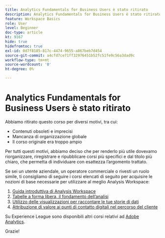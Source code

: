 ```yaml
---
title: Analytics Fundamentals for Business Users è stato ritirato
description: Analytics Fundamentals for Business Users è stato ritirato per diversi motivi.
feature: Workspace Basics
role: User
level: Beginner
doc-type: article
kt: 9167
hide: true
hidefromtoc: true
exl-id: 0d7f8185-817c-4474-9655-a867beb7d454
source-git-commit: a4cfd7ce71ff32976451b52fc51fe9c56a3dad9c
workflow-type: tm+mt
source-wordcount: '0'
ht-degree: 0%

---
```


# Analytics Fundamentals for Business Users è stato ritirato

Abbiamo ritirato questo corso per diversi motivi, tra cui:

* Contenuti obsoleti e imprecisi
* Mancanza di organizzazione globale
* Il corso originale era troppo ampio

Per tutti questi motivi, abbiamo deciso che per renderlo più utile dovevamo riorganizzare, riregistrare e ripubblicare corsi più specifici e dal titolo più chiaro, che permetta di individuare con esattezza l’argomento trattato.

Se sei un utente aziendale, un operatore commerciale o rivesti un ruolo simile, ti consigliamo di seguire i corsi elencati di seguito per acquisire le nozioni di base necessarie per utilizzare al meglio Analysis Workspace:

1. [Guida introduttiva di Analysis Workspace](https://experienceleague.adobe.com/?recommended=Analytics-U-1-2020.1.workspace&lang=it)
1. [Tabelle a forma libera, il fondamento dell’analisi](https://experienceleague.adobe.com/?recommended=Analytics-U-1-2020.3)
1. [Utilizzo delle visualizzazioni per raccontare le tue storie di dati](https://experienceleague.adobe.com/?recommended=Analytics-U-1-2021.1.visualizations&lang=it)
1. [Attribuzione di valore ai punti di contatto digitali nel percorso del cliente](https://experienceleague.adobe.com/?recommended=Analytics-U-1-2020.2&lang=it)

Su Experience League sono disponibili altri corsi relativi ad [Adobe Analytics](https://experienceleague.adobe.com/?recommended=Analytics-U-1-2020.1.workspace&lang=it).

Grazie!
